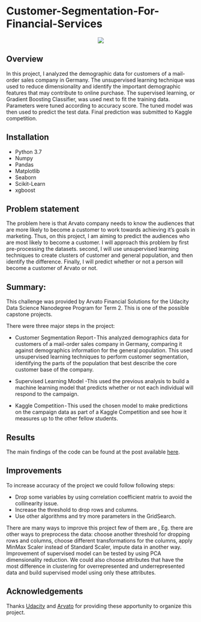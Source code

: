 # Customer-Segmentation-For-Financial-Services
<p align="center">
  <img  src="https://user-images.githubusercontent.com/39211262/81551006-b93b2b80-939e-11ea-882d-8ef875117210.png">
</p>

## Overview 
In this project, I analyzed the demographic data for customers of a mail-order sales company in Germany. The unsupervised learning technique was used to reduce dimensionality and identify the important demographic features that may contribute to online purchase. The supervised learning, or Gradient Boosting Classifier, was used next to fit the training data. Parameters were tuned according to accuracy score. The tuned model was then used to predict the test data. Final prediction was submitted to Kaggle competition.

## Installation 
   - Python 3.7
   - Numpy
   - Pandas
   - Matplotlib
   - Seaborn
   - Scikit-Learn
   - xgboost
## Problem statement
The problem here is that Arvato company needs to know the audiences that are more likely to become a customer to work towards achieving it’s goals in marketing. Thus, on this project, I am aiming to predict the audiences who are most likely to become a customer. I will approach this problem by first pre-processing the datasets. second, I will use unsupervised learning techniques to create clusters of customer and general population, and then identify the difference. Finally, I will predict whether or not a person will become a customer of Arvato or not.

## Summary:
This challenge was provided by Arvato Financial Solutions for the Udacity Data Science Nanodegree Program for Term 2. This is one of the possible capstone projects.

There were three major steps in the project:

- Customer Segmentation Report - This analyzed demographics data for customers of a mail-order sales company in Germany, comparing it against demographics information for the general population. This used unsupervised learning techniques to perform customer segmentation, identifying the parts of the population that best describe the core customer base of the company. 

- Supervised Learning Model -This used the previous analysis to build a machine learning model that predicts whether or not each individual will respond to the campaign.

- Kaggle Competition - This used the chosen model to make predictions on the campaign data as part of a Kaggle Competition and see how it measures up to the other fellow students.


## Results
The main findings of the code can be found at the post available [here](https://medium.com/@dastoulik12/customer-segmentation-report-for-arvato-financial-services-1f8777f8cb45).

## Improvements
To increase accuracy of the project we could follow following steps:
- Drop some variables by using correlation coefficient matrix to avoid the collinearity issue.
- Increase the threshold to drop rows and columns.
- Use other algorithms and try more parameters in the GridSearch.

There are many ways to improve this project few of them are , Eg. there are other ways to preprocess the data: choose another threshold for dropping rows and columns, choose different transformations for the columns, apply MinMax Scaler instead of Standard Scaler, impute data in another way.
Improvement of supervised model can be tested by using PCA dimensionality reduction. We could also choose attributes that have the most difference in clustering for overrepresented and underrepresented data and build supervised model using only these attributes.

## Acknowledgements
Thanks [Udacity](https://www.udacity.com/) and [Arvato](https://www.bertelsmann.com/divisions/arvato/#st-1) for providing these apportunity to organize this project.
